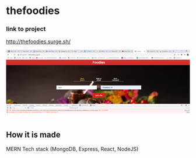 # thefoodies

### link to project
http://thefoodies.surge.sh/

![image](mainImage.png)

## How it is made 
MERN Tech stack (MongoDB, Express, React, NodeJS)

